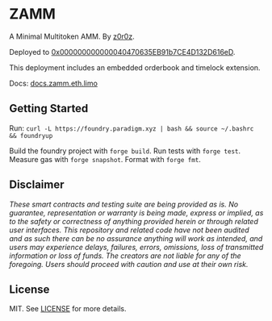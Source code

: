 # ZAMM

A Minimal Multitoken AMM. By [z0r0z](https://x.com/z0r0zzz).

Deployed to [0x000000000000040470635EB91b7CE4D132D616eD](https://contractscan.xyz/contract/0x000000000000040470635EB91b7CE4D132D616eD).

This deployment includes an embedded orderbook and timelock extension.

Docs: [docs.zamm.eth.limo](https://docs.zamm.eth.limo/)

## Getting Started

Run: `curl -L https://foundry.paradigm.xyz | bash && source ~/.bashrc && foundryup`

Build the foundry project with `forge build`. Run tests with `forge test`. Measure gas with `forge snapshot`. Format with `forge fmt`.

## Disclaimer

*These smart contracts and testing suite are being provided as is. No guarantee, representation or warranty is being made, express or implied, as to the safety or correctness of anything provided herein or through related user interfaces. This repository and related code have not been audited and as such there can be no assurance anything will work as intended, and users may experience delays, failures, errors, omissions, loss of transmitted information or loss of funds. The creators are not liable for any of the foregoing. Users should proceed with caution and use at their own risk.*

## License

MIT. See [LICENSE](./LICENSE) for more details.
